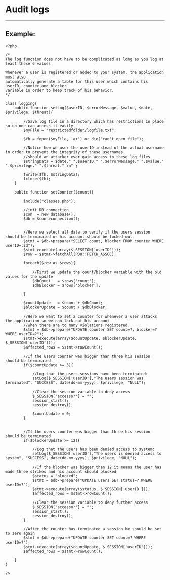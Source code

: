# Audit logs
-------

## Example:


    <?php

	/*
	The log function does not have to be complicated as long as you log at least these 6 values

	Whenever a user is registered or added to your system, the application must also
	automatically generate a table for this user which contains his userID, counter and blocker
	variable in order to keep track of his behavior.
	*/

	class logging{
		public function setLog($userID, $errorMessage, $value, $date, $privilege, $threat){

			//Save log file in a directory which has restrictions in place so no one can access it easily
			$myFile = "restrictedfolder/logfile.txt";

			$fh = fopen($myFile, 'a+') or die("can't open file");

			//Notice how we user the userID instead of the actual username in order to prevent the integrity of these usernames
			//should an attacker ever gain access to these log files
			$stringData = $date." ".$userID." ".$errorMessage." ".$value." ".$privilege." ".$threat." \n" ;

			fwrite($fh, $stringData);
			fclose($fh);
		}

		public function setCounter($count){

			include("classes.php");

			//init DB connection
			$con  = new database();
			$db = $con->connection();


			//Here we select all data to verify if the users session should be terminated or his account should be locked-out
			$stmt = $db->prepare("SELECT count, blocker FROM counter WHERE userID=:id");
			$stmt->execute(array($_SESSION['userID']));
			$row = $stmt->fetchAll(PDO::FETCH_ASSOC);

			foreach($row as $rows){

				//First we update the count/blocker variable with the old values for the update
				$dbCount   = $rows['count'];
				$dbBlocker = $rows['blocker'];

			}

			$countUpdate   = $count + $dbCount;
			$blockerUpdate = $count + $dbBlocker;

			//Here we want to set a counter for whenever a user attacks the application so we can lock-out his account
			//when there are to many violations registered.
			$stmt = $db->prepare("UPDATE counter SET count=?, blocker=? WHERE userID=?");
			$stmt->execute(array($countUpdate, $blockerUpdate, $_SESSION['userID']));
			$affected_rows = $stmt->rowCount();

			//If the users counter was bigger than three his session should be terminated
			if($countUpdate >= 3){

				//Log that the users sessions have been terminated:
				setLog($_SESSION['userID'],"The users session was terminated", "SUCCESS", date(dd-mm-yyyy), $privilege, "NULL");

				//Clear the session variable to deny access
				$_SESSION['accessor'] = "";
				session_start();
				session_destroy();

				$countUpdate = 0;
			}


			//If the users counter was bigger than three his session should be terminated
			if($blockerUpdate >= 12){

				//Log that the users has been denied access to system:
				setLog($_SESSION['userID'],"The users is denied access to system", "SUCCESS", date(dd-mm-yyyy), $privilege, "NULL");

				//If the blocker was bigger than 12 it means the user has made three strikes and his account should blocked
				$status = "blocked";
				$stmt = $db->prepare("UPDATE users SET status=? WHERE userID=?");
				$stmt->execute(array($status, $_SESSION['userID']));
				$affected_rows = $stmt->rowCount();

				//Clear the session variable to deny further access
				$_SESSION['accessor'] = "";
				session_start();
				session_destroy();
			}

			//After the counter has terminated a session he should be set to zero again
			$stmt = $db->prepare("UPDATE counter SET count=? WHERE userID=?");
			$stmt->execute(array($countUpdate, $_SESSION['userID']));
			$affected_rows = $stmt->rowCount();

		}
	}
	
  	?>
